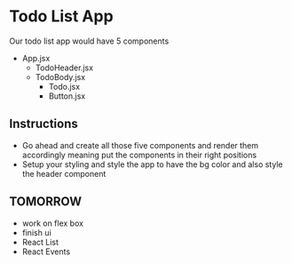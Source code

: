 # Todo List App

Our todo list app would have 5 components

- App.jsx
  - TodoHeader.jsx
  - TodoBody.jsx
    - Todo.jsx
    - Button.jsx

## Instructions

- Go ahead and create all those five components and render them accordingly
  meaning put the components in their right positions
- Setup your styling and style the app to have the bg color and also style the header
  component

## TOMORROW

- work on flex box
- finish ui
- React List
- React Events

